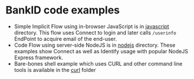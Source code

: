 # BankID code examples

- Simple Implicit Flow using in-browser JavaScript is in [javascript](/javascript) directory. This flow uses Connect to login and later calls `/userinfo` EndPoint to acquire email of the end-user.
- Code Flow using server-side NodeJS is in [nodejs](/nodejs) directory. These examples show Connect as well as Identify usage with popular NodeJS Express framework.
- Bare-bones shell example which uses CURL and other command line tools is available in the [curl](/curl) folder
